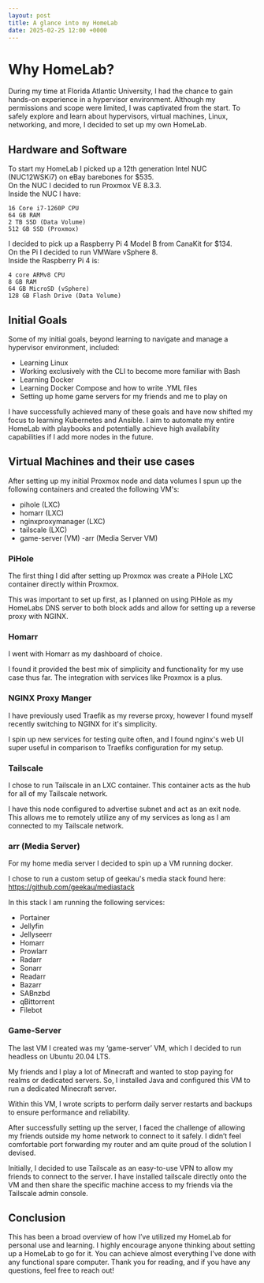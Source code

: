 ```yaml
---
layout: post
title: A glance into my HomeLab
date: 2025-02-25 12:00 +0000
---
```


# Why HomeLab?
During my time at Florida Atlantic University, I had the chance to gain hands-on experience in a hypervisor environment. Although my permissions and scope were limited, I was captivated from the start. To safely explore and learn about hypervisors, virtual machines, Linux, networking, and more, I decided to set up my own HomeLab.  

## Hardware and Software
To start my HomeLab I picked up a 12th generation Intel NUC (NUC12WSKi7) on eBay barebones for $535.   
On the NUC I decided to run Proxmox VE 8.3.3.  
Inside the NUC I have:  

    16 Core i7-1260P CPU
    64 GB RAM
    2 TB SSD (Data Volume)
    512 GB SSD (Proxmox)

I decided to pick up a Raspberry Pi 4 Model B from CanaKit for $134.  
On the Pi I decided to run VMWare vSphere 8.  
Inside the Raspberry Pi 4 is:  

    4 core ARMv8 CPU
    8 GB RAM
    64 GB MicroSD (vSphere)
    128 GB Flash Drive (Data Volume)

## Initial Goals
Some of my initial goals, beyond learning to navigate and manage a hypervisor environment, included:

- Learning Linux
- Working exclusively with the CLI to become more familiar with Bash
- Learning Docker
- Learning Docker Compose and how to write .YML files
- Setting up home game servers for my friends and me to play on

I have successfully achieved many of these goals and have now shifted my focus to learning Kubernetes and Ansible. I aim to automate my entire HomeLab with playbooks and potentially achieve high availability capabilities if I add more nodes in the future.

## Virtual Machines and their use cases
After setting up my initial Proxmox node and data volumes I spun up the following containers and created the following VM's:
- pihole (LXC)
- homarr (LXC)
- nginxproxymanager (LXC)
- tailscale (LXC)
- game-server (VM)
-arr (Media Server VM)

### PiHole
The first thing I did after setting up Proxmox was create a PiHole LXC container directly within Proxmox.  

This was important to set up first, as I planned on using PiHole as my HomeLabs DNS server to both block adds and allow for setting up a reverse proxy with NGINX.

### Homarr
I went with Homarr as my dashboard of choice.

I found it provided the best mix of simplicity and functionality for my use case thus far. The integration with services like Proxmox is a plus.

### NGINX Proxy Manger
I have previously used Traefik as my reverse proxy, however I found myself recently switching to NGINX for it's simplicity.

I spin up new services for testing quite often, and I found nginx's web UI super useful in comparison to Traefiks configuration for my setup.


### Tailscale
I chose to run Tailscale in an LXC container. This container acts as the hub for all of my Tailscale network.

I have this node configured to advertise subnet and act as an exit node. This allows me to remotely utilize any of my services as long as I am connected to my Tailscale network.

### arr (Media Server)
For my home media server I decided to spin up a VM running docker.

I chose to run a custom setup of geekau's media stack found here: https://github.com/geekau/mediastack

In this stack I am running the following services:
- Portainer
- Jellyfin
- Jellyseerr
- Homarr 
- Prowlarr
- Radarr
- Sonarr
- Readarr
- Bazarr
- SABnzbd
- qBittorrent
- Filebot

### Game-Server
The last VM I created was my ‘game-server’ VM, which I decided to run headless on Ubuntu 20.04 LTS.

My friends and I play a lot of Minecraft and wanted to stop paying for realms or dedicated servers. So, I installed Java and configured this VM to run a dedicated Minecraft server.

Within this VM, I wrote scripts to perform daily server restarts and backups to ensure performance and reliability.

After successfully setting up the server, I faced the challenge of allowing my friends outside my home network to connect to it safely. I didn’t feel comfortable port forwarding my router and am quite proud of the solution I devised.

Initially, I decided to use Tailscale as an easy-to-use VPN to allow my friends to connect to the server. I have installed tailscale directly onto the VM and then share the specific machine access to my friends via the Tailscale admin console.

## Conclusion
This has been a broad overview of how I’ve utilized my HomeLab for personal use and learning. I highly encourage anyone thinking about setting up a HomeLab to go for it. You can achieve almost everything I’ve done with any functional spare computer. Thank you for reading, and if you have any questions, feel free to reach out!